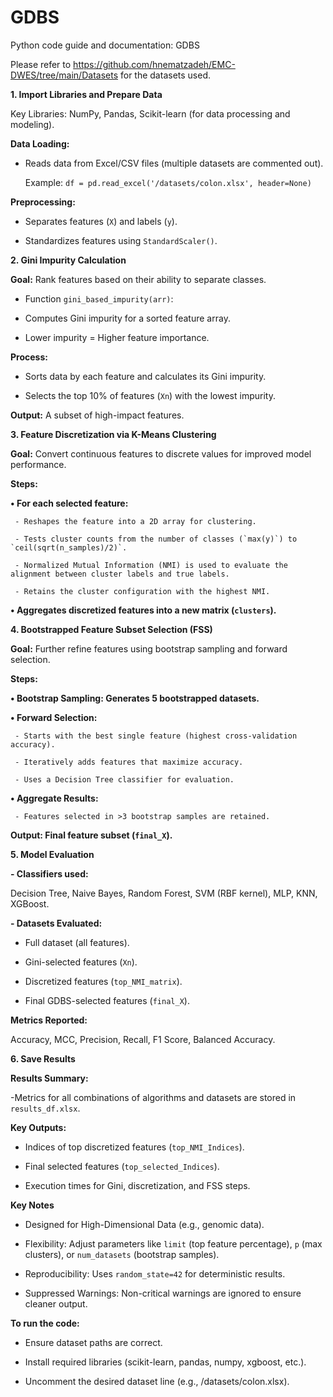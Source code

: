 # GDBS


Python code guide and documentation: GDBS

Please refer to https://github.com/hnematzadeh/EMC-DWES/tree/main/Datasets for the datasets used.

**1. Import Libraries and Prepare Data**
   
Key Libraries: NumPy, Pandas, Scikit-learn (for data processing and modeling).

**Data Loading:**

  - Reads data from Excel/CSV files (multiple datasets are commented out).
    
    Example: `df = pd.read_excel('/datasets/colon.xlsx', header=None)`

**Preprocessing:**  

  - Separates features (`X`) and labels (`y`).
    
  - Standardizes features using `StandardScaler()`.
    
**2. Gini Impurity Calculation**

**Goal:** Rank features based on their ability to separate classes.  

- Function `gini_based_impurity(arr)`:
  
- Computes Gini impurity for a sorted feature array.
  
- Lower impurity = Higher feature importance.
  
**Process:**

  - Sorts data by each feature and calculates its Gini impurity.
    
  - Selects the top 10% of features (`Xn`) with the lowest impurity.
    
  **Output:** A subset of high-impact features.  
  
 **3. Feature Discretization via K-Means Clustering**
 
**Goal:** Convert continuous features to discrete values for improved model performance.  

**Steps:**

**•	For each selected feature:**

     - Reshapes the feature into a 2D array for clustering.  
     
     - Tests cluster counts from the number of classes (`max(y)`) to `ceil(sqrt(n_samples)/2)`.  
     
     - Normalized Mutual Information (NMI) is used to evaluate the alignment between cluster labels and true labels.  
     
     - Retains the cluster configuration with the highest NMI.  
     
**•	Aggregates discretized features into a new matrix (`clusters`).**  

 **4. Bootstrapped Feature Subset Selection (FSS)**
 
**Goal:** Further refine features using bootstrap sampling and forward selection.  

**Steps:**  

**•	 Bootstrap Sampling: Generates 5 bootstrapped datasets.**  

**•	Forward Selection:**  

     - Starts with the best single feature (highest cross-validation accuracy).  
     
     - Iteratively adds features that maximize accuracy.  
     
     - Uses a Decision Tree classifier for evaluation.  
     
**•	Aggregate Results:**  

     - Features selected in >3 bootstrap samples are retained.  
     
**Output: Final feature subset (`final_X`).**  

**5. Model Evaluation**

**- Classifiers used:**  

  Decision Tree, Naive Bayes, Random Forest, SVM (RBF kernel), MLP, KNN, XGBoost.
  
**- Datasets Evaluated:**  

  - Full dataset (all features).
    
  - Gini-selected features (`Xn`).
    
  - Discretized features (`top_NMI_matrix`).
    
  - Final GDBS-selected features (`final_X`).
    
**Metrics Reported:**

  Accuracy, MCC, Precision, Recall, F1 Score, Balanced Accuracy.  
  
 **6. Save Results**
 
**Results Summary:**

  -Metrics for all combinations of algorithms and datasets are stored in `results_df.xlsx`.  
  
**Key Outputs:**

  - Indices of top discretized features (`top_NMI_Indices`).
    
  - Final selected features (`top_selected_Indices`).
    
  - Execution times for Gini, discretization, and FSS steps.
    


 **Key Notes**
 
- Designed for High-Dimensional Data (e.g., genomic data).
  
- Flexibility: Adjust parameters like `limit` (top feature percentage), `p` (max clusters), or `num_datasets` (bootstrap samples).
  
- Reproducibility: Uses `random_state=42` for deterministic results.
  
- Suppressed Warnings: Non-critical warnings are ignored to ensure cleaner output.
  
**To run the code:**

-	Ensure dataset paths are correct.

-	Install required libraries (scikit-learn, pandas, numpy, xgboost, etc.).
  
-	Uncomment the desired dataset line (e.g., /datasets/colon.xlsx).

